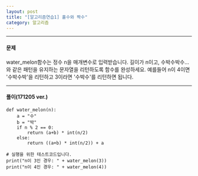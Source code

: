 ```yaml
---
layout: post
title: "[알고리즘연습1] 홀수와 짝수"
category: 알고리즘
---
```

- - -

#### **문제**
water_melon함수는 정수 n을 매개변수로 입력받습니다.
길이가 n이고, 수박수박수...와 같은 패턴을 유지하는 문자열을 리턴하도록 함수를 완성하세요. 예를들어 n이 4이면 '수박수박'을 리턴하고 3이라면 '수박수'를 리턴하면 됩니다.
- - -
#### **풀이**(171205 ver.)
```
def water_melon(n):
    a = "수"
    b = "박"
    if n % 2 == 0:
        return (a+b) * int(n/2)
    else:
        return ((a+b) * int(n/2)) + a

# 실행을 위한 테스트코드입니다.
print("n이 3인 경우: " + water_melon(3))
print("n이 4인 경우: " + water_melon(4))
```